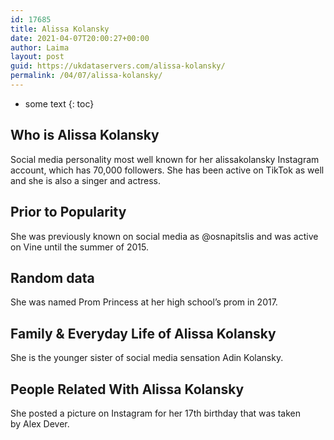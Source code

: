 ```yaml
---
id: 17685
title: Alissa Kolansky
date: 2021-04-07T20:00:27+00:00
author: Laima
layout: post
guid: https://ukdataservers.com/alissa-kolansky/
permalink: /04/07/alissa-kolansky/
---
```


* some text
{: toc}


## Who is Alissa Kolansky
                  
                  
                  
Social media personality most well known for her alissakolansky Instagram account, which has 70,000 followers. She has been active on TikTok as well and she is also a singer and actress.  
                  
              
            
              
            
                
                
                
## Prior to Popularity
                  
                  
                  
She was previously known on social media as @osnapitslis and was active on Vine until the summer of 2015.
                  
              
            
              
            
                
                
                
## Random data
                  
                  
                  
She was named Prom Princess at her high school&#8217;s prom in 2017.
                  
              
            
              
            
                
                
                
## Family & Everyday Life of Alissa Kolansky
                  
                  
                  
She is the younger sister of social media sensation Adin Kolansky.
                  
              
            
              
            
                
                
                
## People Related With Alissa Kolansky
                  
                  
                  
She posted a picture on Instagram for her 17th birthday that was taken by Alex Dever.
                  
              
            
              
            
                
              
            
              
              
            
            
              
            
          
          
          